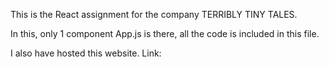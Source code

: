 This is the React assignment for the company TERRIBLY TINY TALES. 

In this, only 1 component App.js is there, all the code is included in this file. 

I also have hosted this website. Link: 
